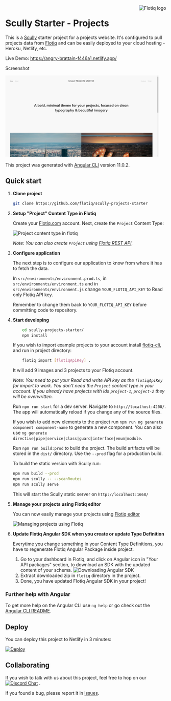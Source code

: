 <a href="https://flotiq.com/">
    <img src="https://editor.flotiq.com/fonts/fq-logo.svg" alt="Flotiq logo" title="Flotiq" align="right" height="60" />
</a>

Scully Starter - Projects
========================

This is a [Scully](https://scully.io/) starter project for a projects website. It's configured to pull projects data from [Flotiq](https://flotiq.com) and can be easily deployed to your cloud hosting - Heroku, Netlify, etc.

Live Demo: https://angry-brattain-f446a1.netlify.app/

Screenshot

<img src="https://github.com/flotiq/scully-projects-starter/raw/master/docs/flotiq-starter-projects.png" width=480 />

This project was generated with [Angular CLI](https://github.com/angular/angular-cli) version 11.0.2.

## Quick start

1. **Clone project**

    ```bash
   git clone https://github.com/flotiq/scully-projects-starter
   ```

1. **Setup "Project" Content Type in Flotiq**

   Create your [Flotiq.com](https://flotiq.com) account. Next, create the `Project` Content Type:

   ![Project content type in flotiq](docs/create-definition-project.png)
    
   _Note: You can also create `Project` using [Flotiq REST API](https://flotiq.com/docs/API/)._ 

1. **Configure application**
    
    The next step is to configure our application to know from where it has to fetch the data.
    
    In `src/environments/environment.prod.ts`, in `src/environments/environment.ts` and in `src/environments/environment.js` change `YOUR_FLOTIQ_API_KEY` to Read only Flotiq API key.
    
    Remember to change them back to `YOUR_FLOTIQ_API_KEY` before committing code to repository.
    
1.  **Start developing**

    ```sh
        cd scully-projects-starter/
        npm install
    ```
    If you wish to import example projects to your account install [flotiq-cli](https://github.com/flotiq/flotiq-cli), and run in project directory:
            
    ```sh
        flotiq import [flotiqApiKey] .
    ```
    
    It will add 9 images and 3 projects to your Flotiq account.
        
    _Note: You need to put your Read and write API key as the `flotiqApiKey` for import to work. You don't need the `Project` content type in your account. If you already have projects with ids `project-1`, `project-2` they will be overwritten._

    Run `npm run start` for a dev server. Navigate to `http://localhost:4200/`. The app will automatically reload if you change any of the source files.
        
    If you wish to add new elements to the project run `npm run ng generate component component-name` to generate a new component. You can also use `ng generate directive|pipe|service|class|guard|interface|enum|module`.

    Run `npm run build:prod` to build the project. The build artifacts will be stored in the `dist/` directory. Use the `--prod` flag for a production build.
    
    To build the static version with Scully run:
    
    ```sh
    npm run build --prod
    npm run scully -- --scanRoutes
    npm run scully serve
    ```
    
    This will start the Scully static server on `http://localhost:1668/`

1. **Manage your projects using Flotiq editor**
      
    You can now easily manage your projects using [Flotiq editor](https://editor.flotiq.com)
    
    ![Managing projects using Flotiq](docs/manage-projects.png)

1. **Update Flotiq Angular SDK when you create or update Type Definition**

    Everytime you change something in your Content Type Definitions, you have to regenerate Flotiq Angular Package inside project.
    1. Go to your dashboard in Flotiq, and click on Angular icon in "Your API packages" section, to download an SDK with the updated content of your schema.
    ![Downloading Angular SDK](docs/Dashboard-package.png)
    2. Extract downloaded zip in `flotiq` directory in the project.
    3. Done, you have updated Flotiq Angular SDK in your project!

### Further help with Angular

To get more help on the Angular CLI use `ng help` or go check out the [Angular CLI README](https://github.com/angular/angular-cli/blob/master/README.md).

## Deploy

  You can deploy this project to Netlify in 3 minutes:
  
  [![Deploy](https://www.netlify.com/img/deploy/button.svg)](https://app.netlify.com/start/deploy?repository=https://github.com/flotiq/scully-projects-starter)


## Collaborating

   If you wish to talk with us about this project, feel free to hop on our [![Discord Chat](https://img.shields.io/discord/682699728454025410.svg)](https://discord.gg/FwXcHnX) .
   
   If you found a bug, please report it in [issues](https://github.com/flotiq/scully-projects-starter/issues).
